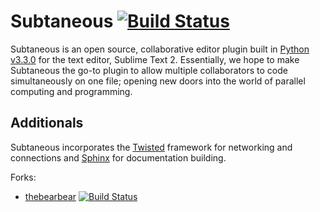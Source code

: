 # Subtaneous [![Build Status](https://travis-ci.org/simucom/Subtaneous.png?branch=master)](https://travis-ci.org/simucom/Subtaneous)

Subtaneous is an open source, collaborative editor plugin built in [Python v3.3.0](http://www.python.org/) for the text editor, Sublime Text 2. Essentially, we hope to make Subtaneous the go-to plugin to allow multiple collaborators to code simultaneously on one file; opening new doors into the world of parallel computing and programming.

## Additionals
Subtaneous incorporates the [Twisted](http://twistedmatrix.com/trac/) framework for networking and connections and [Sphinx](http://sphinx-doc.org/index.html) for documentation building.

Forks:
* [thebearbear](https://github.com/thebearbear/Subtaneous) [![Build Status](https://travis-ci.org/thebearbear/Subtaneous.png)](https://travis-ci.org/thebearbear/Subtaneous)